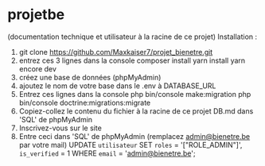 # projetbe
(documentation technique et utilisateur à la racine de ce projet)
Installation :
1. git clone https://github.com/Maxkaiser7/projet_bienetre.git
2. entrez ces 3 lignes dans la console 
composer install
yarn install
yarn encore dev
3. créez une base de données (phpMyAdmin)
4. ajoutez le nom de votre base dans le .env à DATABASE_URL
5. Entrez ces lignes dans la console 
php bin/console make:migration 
php bin/console doctrine:migrations:migrate
6. Copiez-collez le contenu du fichier à la racine de ce projet DB.md dans 'SQL' de phpMyAdmin
7. Inscrivez-vous sur le site
8. Entre ceci dans 'SQL' de phpMyAdmin (remplacez admin@bienetre.be par votre mail)
UPDATE `utilisateur`
   SET `roles` = '[\"ROLE_ADMIN\"]', `is_verified` = 1
   WHERE `email` = 'admin@bienetre.be';